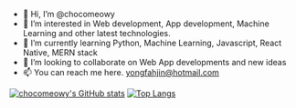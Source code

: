 - 👋 Hi, I’m @chocomeowy
- 👀 I’m interested in Web development, App development, Machine Learning and other latest technologies. 
- 🌱 I’m currently learning Python, Machine Learning, Javascript, React Native, MERN stack
- 💞️ I’m looking to collaborate on Web App developments and new ideas
- 📫 You can reach me here. yongfahjin@hotmail.com

<!---
chocomeowy/chocomeowy is a ✨ special ✨ repository because its `README.md` (this file) appears on your GitHub profile.
You can click the Preview link to take a look at your changes.
--->

[![chocomeowy's GitHub stats](https://github-readme-stats.vercel.app/api?username=chocomeowy)](https://github.com/chocomeowy/github-readme-stats)
[![Top Langs](https://github-readme-stats.vercel.app/api/top-langs/?username=chocomeowy)](https://github.com/chocomeowy/github-readme-stats)
